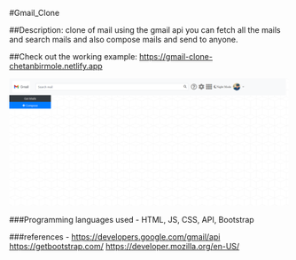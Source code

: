 #Gmail_Clone

##Description: clone of mail using the gmail api you can fetch all the mails and search mails and also compose mails and send to anyone.

##Check out the working example: https://gmail-clone-chetanbirmole.netlify.app

![Test Image 3](https://github.com/chetas11/Gmail_Clone/blob/master/Screenshot_2020-12-09%20Mail(1).png)

###Programming languages used - HTML, JS, CSS, API, Bootstrap

###references - 
https://developers.google.com/gmail/api
https://getbootstrap.com/
https://developer.mozilla.org/en-US/
